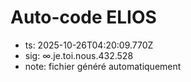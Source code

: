 # Auto-code ELIOS
- ts: 2025-10-26T04:20:09.770Z
- sig: ∞.je.toi.nous.432.528
- note: fichier généré automatiquement